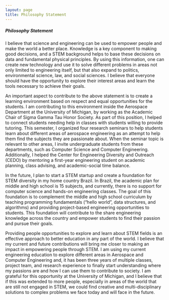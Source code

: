 ```yaml
---
layout: page
title: Philosophy Statement
---
```


##### Philosophy Statement

I believe that science and engineering can be used to empower people and make the world a better place. Knowledge is a key component to making good decisions, and a STEM background helps to base these decisions on data and fundamental physical principles. By using this information, one can create new technology and use it to solve different problems in areas not only limited to engineering itself, but that also expand to politics, environmental science, law, and social sciences. I believe that everyone should have the opportunity to explore their interest areas and learn the tools necessary to achieve their goals.  

An important aspect to contribute to the above statement is to create a learning environment based on respect and equal opportunities for the students. I am contributing to this environment inside the Aerospace Department at the University of Michigan, by working as the Academic Chair of Sigma Gamma Tau Honor Society. As part of this position, I helped to connect students needing help in classes with students willing to provide tutoring. This semester, I organized four research seminars to help students learn about different areas of aerospace engineering as an attempt to help them find the subjects they are passionate about. When the seminar topic is relevant to other areas, I invite undergraduate students from these departments, such as Computer Science and Computer Engineering. Additionally, I helped the Center for Engineering Diversity and Outreach (CEDO) by mentoring a first-year engineering student on academic planning, class advising, and academic-social time balance.

In the future, I plan to start a STEM startup and create a foundation for STEM diversity in my home country Brazil. In Brazil, the academic plan for middle and high school is 15 subjects, and currently, there is no support for computer science and hands-on engineering classes. The goal of this foundation is to complement the middle and high school curriculum by teaching programming fundamentals (“hello world”, data structures, and algorithms) and providing project-based engineering opportunities to students. This foundation will contribute to the share engineering knowledge across the country and empower students to find their passion and pursue their goals.  

Providing people opportunities to explore and learn about STEM fields is an effective approach to better education in any part of the world. I believe that my current and future contributions will bring me closer to making an impact in empowering people through STEM. I am using my current engineering education to explore different areas in Aerospace and Computer Engineering and, it has been three years of multiple classes, project team, and research experience to finally start understanding where my passions are and how I can use them to contribute to society. I am grateful for this opportunity at the University of Michigan, and I believe that if this was extended to more people, especially in areas of the world that are still not engaged in STEM, we could find creative and multi-disciplinary solutions to complex problems we face today and will face in the future.
